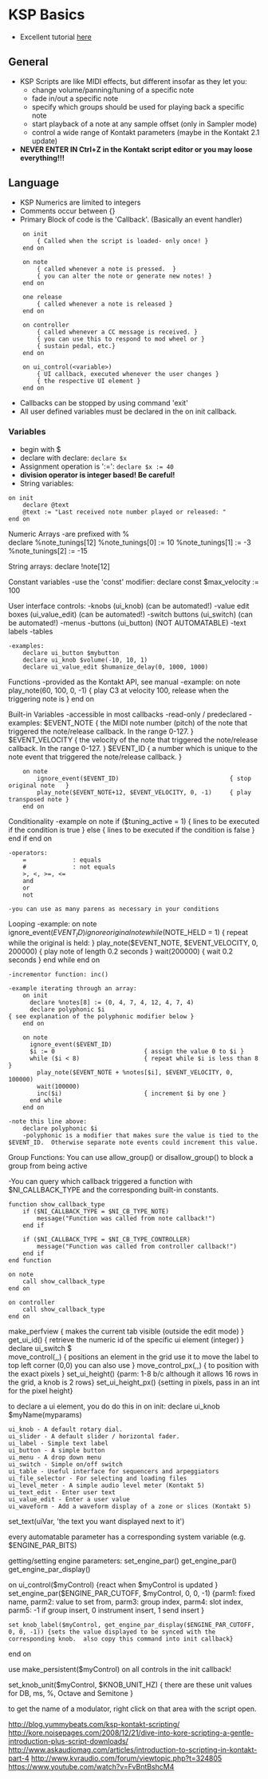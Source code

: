 

KSP Basics
=================
- Excellent tutorial [here](http://www.nilsliberg.se/ksp/scripts/tutorial/)


## General 
- KSP Scripts are like MIDI effects, but different insofar as they let you:
    - change volume/panning/tuning of a specific note
    - fade in/out a specific note
    - specify which groups should be used for playing back a specific note
    - start playback of a note at any sample offset (only in Sampler mode)
    - control a wide range of Kontakt parameters (maybe in the Kontakt 2.1 update)
- **NEVER ENTER IN Ctrl+Z in the Kontakt script editor or you may loose everything!!!**

## Language
- KSP Numerics are limited to integers
- Comments occur between {}
- Primary Block of code is the 'Callback'.  (Basically an event handler)
```(ksp) 
    on init
        { Called when the script is loaded- only once! }
    end on   
             
    on note  
        { called whenever a note is pressed.  }
        { you can alter the note or generate new notes! }
    end on   

    one release
        { called whenever a note is released }
    end on

    on controller
        { called whenever a CC message is received. }
        { you can use this to respond to mod wheel or }
        { sustain pedal, etc.}
    end on

    on ui_control(<variable>)
        { UI callback, executed whenever the user changes }
        { the respective UI element }
    end on
```

- Callbacks can be stopped by using command 'exit'
- All user defined variables must be declared in the on init callback.
               
### Variables
- begin with $
- declare with declare: `declare $x`
- Assignment operation is ':=': `declare $x := 40`
- **division operator is integer based!  Be careful!**
- String variables:
```(ksp)
on init
    declare @text
    @text := "Last received note number played or released: "
end on
```
               
Numeric Arrays
    -are prefixed with %      
        declare %note_tunings[12]
        %note_tunings[0] := 10
        %note_tunings[1] := -3
        %note_tunings[2] := -15

String arrays:
    declare !note[12]
                               
Constant variables
    -use the 'const' modifier:
        declare const $max_velocity := 100
 
User interface controls:
    -knobs (ui_knob)    (can be automated!)
    -value edit boxes (ui_value_edit)  (can be automated!)
    -switch buttons (ui_switch) (can be automated!)
    -menus
    -buttons (ui_button) (NOT AUTOMATABLE)
    -text labels
    -tables
   
    -examples:
        declare ui_button $mybutton
        declare ui_knob $volume(-10, 10, 1)
        declare ui_value_edit $humanize_delay(0, 1000, 1000)
           
Functions
    -provided as the Kontakt API, see manual
    -example:
        on note
            play_note(60, 100, 0, -1)    { play C3 at velocity 100, release when the triggering note is }
        end on
 
Built-in Variables
    -accessible in most callbacks
    -read-only / predeclared
    -examples:
        $EVENT_NOTE { the MIDI note number (pitch) of the note that triggered the note/release callback. In the range 0-127. }
        $EVENT_VELOCITY { the velocity of the note that triggered the note/release callback. In the range 0-127. }
        $EVENT_ID { a number which is unique to the note event that triggered the note/release callback.  }
   
        on note
            ignore_event($EVENT_ID)                               { stop original note   }
            play_note($EVENT_NOTE+12, $EVENT_VELOCITY, 0, -1)     { play transposed note }
        end on
 
Conditionality
    -example
        on note
            if ($tuning_active = 1)
            { lines to be executed if the condition is true }
            else
            { lines to be executed if the condition is false }
            end if
        end on
               
    -operators:
        =             : equals
        #             : not equals
        >, <, >=, <=
        and
        or
        not
                           
    -you can use as many parens as necessary in your conditions
 
Looping
    -example:
        on note
          ignore_event($EVENT_ID)                                { ignore original note               }
          while ($NOTE_HELD = 1)                                 { repeat while the original is held: }
            play_note($EVENT_NOTE, $EVENT_VELOCITY, 0, 200000)   {   play note of length 0.2 seconds  }
            wait(200000)                                         {   wait 0.2 seconds                 }
          end while
        end on

    -incrementor function: inc()
   
    -example iterating through an array:
        on init
          declare %notes[8] := (0, 4, 7, 4, 12, 4, 7, 4)
          declare polyphonic $i                                                   { see explanation of the polyphonic modifier below }
        end on

        on note
          ignore_event($EVENT_ID)        
          $i := 0                         { assign the value 0 to $i } 
          while ($i < 8)                  { repeat while $i is less than 8 }
            play_note($EVENT_NOTE + %notes[$i], $EVENT_VELOCITY, 0, 100000)
            wait(100000)  
            inc($i)                       { increment $i by one } 
          end while
        end on
                   
    -note this line above:
        declare polyphonic $i
        -polyphonic is a modifier that makes sure the value is tied to the $EVENT_ID.  Otherwise separate note events could increment this value.
               
Group Functions:
    You can use allow_group() or disallow_group() to block a group from being active

-You can query which callback triggered a function with $NI_CALLBACK_TYPE and the corresponding built-in constants.
 
    function show_callback_type
        if ($NI_CALLBACK_TYPE = $NI_CB_TYPE_NOTE)
            message("Function was called from note callback!")
        end if

        if ($NI_CALLBACK_TYPE = $NI_CB_TYPE_CONTROLLER)
            message("Function was called from controller callback!")
        end if
    end function

    on note
        call show_callback_type
    end on
   
    on controller
        call show_callback_type
    end on

make_perfview { makes the current tab visible (outside the edit mode) }
get_ui_id(<variable>) { retrieve the numeric id of the specific ui element (integer) }
declare ui_switch $<variable-name>  
move_control(<variable>,<x-position>,<y-position>) {  positions an element in the grid use it to move the label to top left corner (0,0) you can also use }
move_control_px(<variable>,<x-position>,<y-position>) { to position with the exact pixels }
set_ui_height() {parm: 1-8  b/c although it allows 16 rows in the grid, a knob is 2 rows}
set_ui_height_px() {setting in pixels, pass in an int for the pixel height}

to declare a ui element, you do do this in on init:
    declare ui_knob $myName(myparams)

    ui_knob - A default rotary dial.
    ui_slider - A default slider / horizontal fader.
    ui_label - Simple text label
    ui_button - A simple button
    ui_menu - A drop down menu
    ui_switch - Simple on/off switch
    ui_table - Useful interface for sequencers and arpeggiators
    ui_file_selector - For selecting and loading files
    ui_level_meter - A simple audio level meter (Kontakt 5)
    ui_text_edit - Enter user text
    ui_value_edit - Enter a user value
    ui_waveform - Add a waveform display of a zone or slices (Kontakt 5)

set_text(uiVar, 'the text you want displayed next to it')

every automatable parameter has a corresponding system variable (e.g. $ENGINE_PAR_BITS)

getting/setting engine parameters:
    set_engine_par()
    get_engine_par()
    get_engine_par_display()

on ui_control($myControl)  {react when $myControl is updated }
    set_engine_par($ENGINE_PAR_CUTOFF, $myControl, 0, 0, -1)
    {parm1: fixed name, parm2: value to set from, parm3: group index, parm4: slot index, parm5: -1 if group insert, 0 instrument insert, 1 send insert }

    set_knob_label($myControl, get_engine_par_display($ENGINE_PAR_CUTOFF, 0, 0, -1)) {sets the value displayed to be synced with the corresponding knob.  also copy this command into init callback}

end on

use make_persistent($myControl) on all controls in the init callback!

set_knob_unit($myControl, $KNOB_UNIT_HZ) { there are these unit values for DB, ms, %, Octave and Semitone }

to get the name of a modulator, right click on that area with the script open.



http://blog.yummybeats.com/ksp-kontakt-scripting/
http://kore.noisepages.com/2008/12/21/dive-into-kore-scripting-a-gentle-introduction-plus-script-downloads/
http://www.askaudiomag.com/articles/introduction-to-scripting-in-kontakt-part-4
http://www.kvraudio.com/forum/viewtopic.php?t=324805
https://www.youtube.com/watch?v=FvBntBshcM4
